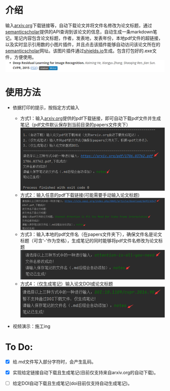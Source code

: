 #  介绍
输入[arxiv.org](https://arxiv.org/)下载链接等，自动下载论文并将文件名修改为论文标题，通过[semanticscholar](https://www.semanticscholar.org/)提供的API查询到该论文的信息，自动生成一条markdown笔记。笔记内容包含论文标题，作者，发表地，发表年份，本地pdf文件的超链接，以及实时显示引用数的小图片插件，并且点击该插件能够自动访问该论文所在的[semanticscholar](https://www.semanticscholar.org/)网址。该图片插件通过[shields.io](https://shields.io/)生成。包含打包好的.exe文件，方便使用。
![image](readme_resource/image-1.png)

#  使用方法
- 依据打印的提示，按指定方式输入
    - 方式1：输入[arxiv.org](https://arxiv.org/)提供的pdf下载链接，即可自动下载pdf文件并生成笔记（pdf文件默认保存到当前目录的papers文件夹下）
    ![image](readme_resource/image_2.png)
    - 方式2：输入任意的pdf下载链接(可能需要手动输入论文标题)
    ![image](readme_resource/image_3.png)
    - 方式3：输入本地的pdf文件名（在papers文件夹下），确保文件名是论文标题（可含'-'作为空格），生成笔记的同时能够将pdf文件名修改为论文标题![image](readme_resource/image_4.png)
    - 方式4：（仅生成笔记）输入论文DOI或论文标题![image](readme_resource/image_5.png)
    
- 视频演示：施工ing
# To Do:
- [x] 给.md文件写入部分字符时，会产生乱码。
- [x] 实现给定链接自动下载且生成笔记(目前仅支持来自arxiv.org的自动下载)。
- [ ] 给定DOI自动下载且生成笔记(doi目前仅支持自动生成笔记)。

